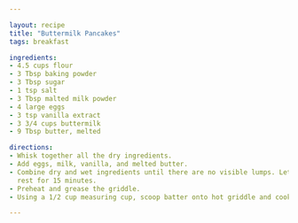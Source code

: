 ```yaml
---

layout: recipe
title: "Buttermilk Pancakes"
tags: breakfast

ingredients:
- 4.5 cups flour
- 3 Tbsp baking powder
- 3 Tbsp sugar
- 1 tsp salt
- 3 Tbsp malted milk powder
- 4 large eggs
- 3 tsp vanilla extract
- 3 3/4 cups buttermilk
- 9 Tbsp butter, melted

directions:
- Whisk together all the dry ingredients.
- Add eggs, milk, vanilla, and melted butter.
- Combine dry and wet ingredients until there are no visible lumps. Let batter
  rest for 15 minutes.
- Preheat and grease the griddle.
- Using a 1/2 cup measuring cup, scoop batter onto hot griddle and cook through.

---
```

